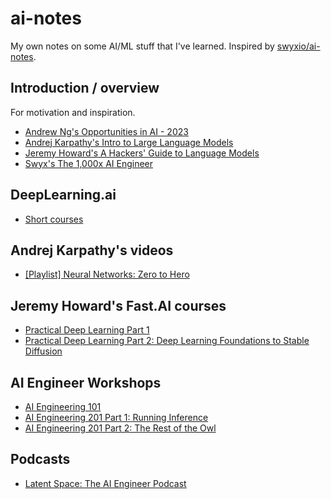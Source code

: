 # ai-notes

My own notes on some AI/ML stuff that I've learned. Inspired by [swyxio/ai-notes](https://github.com/swyxio/ai-notes).

## Introduction / overview

For motivation and inspiration.

- [Andrew Ng's Opportunities in AI - 2023](https://www.youtube.com/watch?v=5p248yoa3oE)
- [Andrej Karpathy's Intro to Large Language Models](https://www.youtube.com/watch?v=zjkBMFhNj_g)
- [Jeremy Howard's A Hackers' Guide to Language Models](https://www.youtube.com/watch?v=jkrNMKz9pWU)
- [Swyx's The 1,000x AI Engineer](https://www.youtube.com/watch?v=qaJXBMwUkoE)

## DeepLearning.ai
- [Short courses](https://learn.deeplearning.ai/)

## Andrej Karpathy's videos
- [[Playlist] Neural Networks: Zero to Hero](https://www.youtube.com/playlist?list=PLAqhIrjkxbuWI23v9cThsA9GvCAUhRvKZ)

## Jeremy Howard's Fast.AI courses
- [Practical Deep Learning Part 1](https://course.fast.ai/)
- [Practical Deep Learning Part 2: Deep Learning Foundations to Stable Diffusion](https://course.fast.ai/Lessons/part2.html)

## AI Engineer Workshops

- [AI Engineering 101](https://www.youtube.com/watch?v=C0ZUdFg-iTo)
- [AI Engineering 201 Part 1: Running Inference](https://www.youtube.com/watch?v=N7lJY5IKVLE)
- [AI Engineering 201 Part 2: The Rest of the Owl](https://www.youtube.com/watch?v=zl4EdALzktU)

## Podcasts

- [Latent Space: The AI Engineer Podcast](https://www.latent.space/podcast)
